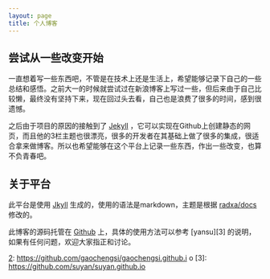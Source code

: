 ```yaml
---
layout: page
title: 个人博客
---
```

## 尝试从一些改变开始

一直想着写一些东西吧，不管是在技术上还是生活上，希望能够记录下自己的一些总结和感悟。之前大一的时候就尝试过在新浪博客上写过一些，但后来由于自己比较懒，最终没有坚持下来，现在回过头去看，自己也是浪费了很多的时间，感到很遗憾。

之后由于项目的原因的接触到了 [Jekyll][1] ，它可以实现在Github上创建静态的网页，而且他的3栏主题也很漂亮，很多的开发者在其基础上做了很多的集成，很适合拿来做博客。所以也希望能够在这个平台上记录一些东西，作出一些改变，也算不负青春吧。

## 关于平台
此平台是使用 [Jkyll][1] 生成的，使用的语法是markdown，主题是根据 [radxa/docs][2] 修改的。

此博客的源码托管在 [Github][2] 上，具体的使用方法可以参考 [yansu][3] 的说明，如果有任何问题，欢迎大家指正和讨论。


[1]: http://jekyll.bootcss.com/
[2]: https://github.com/radxa/docs
[2]: https://github.com/gaochengsi/gaochengsi.github.i o 
[3]: https://github.com/suyan/suyan.github.io
